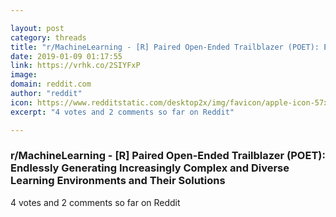 ```yaml
---

layout: post
category: threads
title: "r/MachineLearning - [R] Paired Open-Ended Trailblazer (POET): Endlessly Generating Increasingly Complex and Diverse Learning Environments and Their Solutions"
date: 2019-01-09 01:17:55
link: https://vrhk.co/2SIYFxP
image: 
domain: reddit.com
author: "reddit"
icon: https://www.redditstatic.com/desktop2x/img/favicon/apple-icon-57x57.png
excerpt: "4 votes and 2 comments so far on Reddit"

---
```


### r/MachineLearning - [R] Paired Open-Ended Trailblazer (POET): Endlessly Generating Increasingly Complex and Diverse Learning Environments and Their Solutions

4 votes and 2 comments so far on Reddit